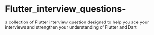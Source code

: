 # Flutter_interview_questions-
a collection of Flutter interview question designed to help you ace your interviews and strengthen your understanding of Flutter and Dart
